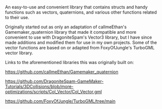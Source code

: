 An easy-to-use and convenient library that contains structs and handy functions such as vectors, quaternions, and various other functions related to their use.

Originally started out as only an adaptation of callmeEthan's Gamemaker_quaternion library that made it compatible and more convenient to use with DragoniteSpam's Vector3 library, but I have since made additions and modified them for use in my own projects. Some of the vector functions are based on or adapted from FoxyOfJungle's TurboGML vector library.

Links to the aforementioned libraries this was originally built on:

https://github.com/callmeEthan/Gamemaker_quaternion

https://github.com/DragoniteSpam-GameMaker-Tutorials/3DCollisions/blob/more-optimizations/scripts/Col_Vector/Col_Vector.gml

https://github.com/FoxyOfJungle/TurboGML/tree/main

